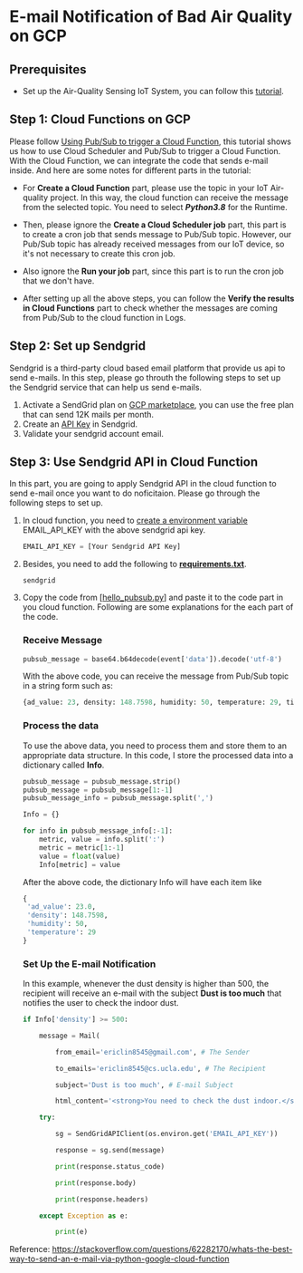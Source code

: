 # E-mail Notification of Bad Air Quality on GCP

## Prerequisites
- Set up the Air-Quality Sensing IoT System, you can follow this [tutorial](https://www.markdownguide.org/basic-syntax/).

## Step 1: Cloud Functions on GCP
Please follow [Using Pub/Sub to trigger a Cloud Function](https://cloud.google.com/scheduler/docs/tut-pub-sub), this tutorial shows us how to use Cloud Scheduler and Pub/Sub to trigger a Cloud Function. With the Cloud Function, we can integrate the code that sends e-mail inside. And here are some notes for different parts in the tutorial:

- For **Create a Cloud Function** part, please use the topic in your IoT Air-quality project. In this way, the cloud function can receive the message from the selected topic. You need to select ***Python3.8*** for the Runtime. 

- Then, please ignore the **Create a Cloud Scheduler job** part, this part is to create a cron job that sends message to Pub/Sub topic. However, our Pub/Sub topic has already received messages from our IoT device, so it's not necessary to create this cron job.

- Also ignore the **Run your job** part, since this part is to run the cron job that we don't have.

- After setting up all the above steps, you can follow the **Verify the results in Cloud Functions** part to check whether the messages are coming from Pub/Sub to the cloud function in Logs.

## Step 2: Set up Sendgrid
Sendgrid is a third-party cloud based email platform that provide us api to send e-mails. In this step, please go throuth the following steps to set up the Sendgrid service that can help us send e-mails.
1. Activate a SendGrid plan on [GCP marketplace](https://console.cloud.google.com/marketplace/details/sendgrid-app/sendgrid-email), you can use the free plan that can send 12K mails per month.
2. Create an [API Key](https://app.sendgrid.com/settings/api_keys) in Sendgrid.
3. Validate your sendgrid account email.

## Step 3: Use Sendgrid API in Cloud Function
In this part, you are going to apply Sendgrid API in the cloud function to send e-mail once you want to do noficitaion. Please go through the following steps to set up.
1. In cloud function, you need to [create a environment variable](https://cloud.google.com/functions/docs/env-var#gcloud_5) EMAIL_API_KEY with the above sendgrid api key.
    ```python
    EMAIL_API_KEY = [Your Sendgrid API Key]
    ```
2. Besides, you need to add the following to [**requirements.txt**](https://cloud.google.com/functions/docs/writing/specifying-dependencies-python).
    ```
    sendgrid
    ```
3. Copy the code from [[hello_pubsub.py](https://github.com/AdrianHsu/IoT-air-quality-monitoring-on-gcp/blob/main/email-notification/hello_pubsub.py)] and paste it to the code part in you cloud function. Following are some explanations for the each part of the code.
     ### Receive Message
    ```python
    pubsub_message = base64.b64decode(event['data']).decode('utf-8')
    ```
    With the above code, you can receive the message from Pub/Sub topic in a string form such as: 
    ```python
    {ad_value: 23, density: 148.7598, humidity: 50, temperature: 29, timestamp: 1606114824}
    ```
    ### Process the data
    To use the above data, you need to process them and store them to an appropriate data structure. In this code, I store the processed data into a dictionary called **Info**.
    ```python
    pubsub_message = pubsub_message.strip()
    pubsub_message = pubsub_message[1:-1]
    pubsub_message_info = pubsub_message.split(',')

    Info = {}

    for info in pubsub_message_info[:-1]:
        metric, value = info.split(':')
        metric = metric[1:-1]
        value = float(value)
        Info[metric] = value
    ```
     After the above code, the dictionary Info will have each item like
     ```python
     {  
      'ad_value': 23.0,
      'density': 148.7598,
      'humidity': 50,
      'temperature': 29
     }
     ```
     
     ### Set Up the E-mail Notification
     In this example, whenever the dust density is higher than 500, the recipient will receive an e-mail with the subject **Dust is too much** that notifies the user to check the indoor dust.
    ```python
    if Info['density'] >= 500:

        message = Mail(

            from_email='ericlin8545@gmail.com', # The Sender

            to_emails='ericlin8545@cs.ucla.edu', # The Recipient

            subject='Dust is too much', # E-mail Subject

            html_content='<strong>You need to check the dust indoor.</strong>') # E-mail Content, HTML format

        try:

            sg = SendGridAPIClient(os.environ.get('EMAIL_API_KEY'))

            response = sg.send(message)

            print(response.status_code)

            print(response.body)

            print(response.headers)

        except Exception as e:

            print(e)
    ```
Reference: https://stackoverflow.com/questions/62282170/whats-the-best-way-to-send-an-e-mail-via-python-google-cloud-function